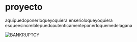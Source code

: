 # proyecto
aquípuedoponerloqueyoquiera
enserioloqueyoquiera
esqueesincreíblepuedoautenticamenteponerloquemedelagana

![BANKRUPTCY](https://media.giphy.com/media/2PzAbPcFBdNgk/giphy.gif)
